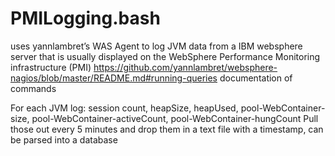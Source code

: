 # PMILogging.bash

uses yannlambret’s WAS Agent to log JVM data from a IBM websphere server that is usually 
displayed on the WebSphere Performance Monitoring infrastructure (PMI)
https://github.com/yannlambret/websphere-nagios/blob/master/README.md#running-queries documentation of commands

For each JVM log: session count, heapSize, heapUsed, pool-WebContainer-size, pool-WebContainer-activeCount, pool-WebContainer-hungCount
Pull those out every 5 minutes and drop them in a text file with a timestamp, can be parsed into a database
